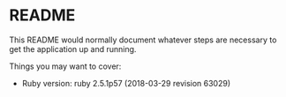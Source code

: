 # README

This README would normally document whatever steps are necessary to get the
application up and running.

Things you may want to cover:

* Ruby version: ruby 2.5.1p57 (2018-03-29 revision 63029)
